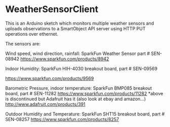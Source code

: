 WeatherSensorClient
===================
This is an Arduino sketch which monitors multiple weather sensors 
and uploads observations to a SmartObject API server using HTTP PUT 
operations over ethernet.

The sensors are:

Wind speed, wind direction, rainfall:
SparkFun Weather Sensor part # SEN-08942
https://www.sparkfun.com/products/8942

Indoor Humidity:
SparkFun HIH-4030 breakout board, part # SEN-09569 

https://www.sparkfun.com/products/9569

Barometric Pressure, indoor temperature:
SparkFun BMP085 breakout board, part # SEN-11282
https://www.sparkfun.com/products/11282
*above is discontinued but Adafruit has it (also look at ebay and amazon...)
http://www.adafruit.com/products/391

Outdoor Humidity and Temperature:
SparkFun SHT15 breakout board, part # SEN-08257
https://www.sparkfun.com/products/8257

